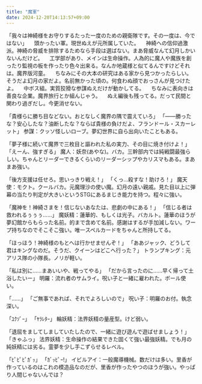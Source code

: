 ```yaml
---
title: "魔軍"
date: 2024-12-20T14:13:57+09:00
---
```

「我々は神綺様をお守りするたった一度のための親衛隊です。その一度は、今ではない」
　頭かったい軍。現世ぬえが元所属していた。
　神綺への信仰過激派。神綺の脅威を排除するためなら手段は選ばない。まあ脅威なんて幻月しかいないんだけど。
　工学部があり、メインは生命操作。人為的に魔人や魔族を創ったり監視の板を作ったり色々出来る。なんか地蔵様と似てるんですけどそれは。魔界版河童。
　ちなみにその大本の研究はある家から見つかったらしい。そうだよ幻月の家だよ。名前無かった頃の。何食わぬ顔でおっさんが見つけたよ。
　中ボス組。実質狡猾な参謀ぬえだけが動かしてる。
　ちなみに表向きは善良な企業。魔界旅行とか組んじゃう。
　ぬえ編後も残ってる。だって民間と関わり過ぎだし。今更消せない。


「貴様らに勝ち目などない。おとなしく魔界の隅で震えていろ」
「――勝ったな？安心したな？油断したな？ならば貴様の負けだよ、フランドール・スカーレット」
参謀：クッソ怪しいローブ。夢幻世界に自ら出向いたこともある。

「夢子様に続いて魔界で三枚目と謳われた私の実力、その目に焼き付けよ！」
「えーん、強すぎる」
魔人：妖奈(あやな)。バカ。三幹部内では純戦闘最強らしい。ちゃんとリーダーできるくらいのリーダーシップやカリスマもある。まあまあ強い。

「後方支援は任せろ。思いっきり戦え！」
「くっ…殺すな！助けろ！」
魔天使：モクト。クールバカ。元魔理沙の使い魔。幻月の遠い親戚。見た目以上に弾幕の当たり判定が大きいというSTGにあるまじき能力を持つ。程々に強い。

「魔神を！神綺さまを！信じないあなたは、悲劇の中にある！」
「信じる者は救われるぅぅぅ……」
魔妖精：蓮華的、もしくは光子。バカルト。蓮華のほうが夢幻館からもらった名前。的まで含めて名前。感謝はするが手加減しない。ワープ持ちなのでそこそこ強い。唯一スペルカードをちゃんと所持してる。

「ほっほう！神綺様のもとへは行かせませんぞ！」
「ああジャック、どうして君はキングなのだ。そうだ、クイーンはどこへ行った？」
トランプキング：元アリス隊の小隊長。ノリが軽い。

「私は別に……まあいいや、戦ってやる」
「だから言ったのに……早く帰って土浴したいー」
明羅：流れ者のサムライ。呪い子と一緒に雇われた。ボール使い。

「……」
「ご無事であれば、それでよろしいので」
呪い子：明羅のお付。執念深い。

「ﾕｸｿﾞｰ」
「ﾔﾗﾚﾀｰ」
輪妖精：法界妖精の量産型。けど弱い。

「退屈をましてしましていたしたので、一緒に遊び遊んで遊ばせましょう！」
「きゃふっ」
法界妖精：生命操作の結果できた固くて強い最強妖精。でも月の純妖精には劣る。霊夢を少し手こずらせるレベル。

「ﾋﾟﾋﾟﾋﾟｶﾞｯ」
「ｶﾞｯﾋﾟｰ!」
イビルアイ：一般魔導機械。数だけは多い。里香が作っているのはこれの模造品なのだが、里香が作ったやつのほうが強い。やっぱり人間じゃないんでは？
